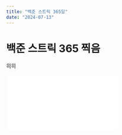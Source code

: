 ```yaml
---
title: "백준 스트릭 365일"
date: "2024-07-13"
---
```




# 백준 스트릭 365 찍음

히히

![](./img/20250713boj365.img)